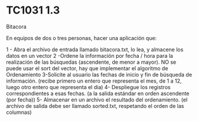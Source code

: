 
# TC1031 1.3

Bitacora

En equipos de dos o tres personas, hacer una aplicación que:

1 - Abra el archivo de entrada llamado bitacora.txt, lo lea, y almacene los datos en un vector
2 -Ordene la información por fecha / hora para la realización de las búsquedas (ascendente, de menor a mayor).
    NO se puede usar el sort del vector, hay que implementar el algoritmo de Ordenamiento
3-Solicite al usuario las fechas de inicio y fin de búsqueda de información.
    (recibe primero un entero que representa el mes, de 1 a 12, luego otro entero que representa el dia)
4- Despliegue los registros correspondientes a esas fechas.  (a la salida estándar en orden ascendente (por fecha))
5- Almacenar en un archivo el resultado del ordenamiento.
    (el archivo de salida debe ser llamado sorted.txt, respetando el orden de las columnas)

